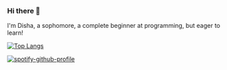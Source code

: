 ### Hi there 👋
I'm Disha, a sophomore, a complete beginner at programming, but eager to learn!
<!--
**dishap22/dishap22** is a ✨ _special_ ✨ repository because its `README.md` (this file) appears on your GitHub profile.

Here are some ideas to get you started:

- 🔭 I’m currently working on ...
- 🌱 I’m currently learning ...
- 👯 I’m looking to collaborate on ...
- 🤔 I’m looking for help with ...
- 💬 Ask me about ...
- 📫 How to reach me: ...
- 😄 Pronouns: ...
- ⚡ Fun fact: ...
-->

[![Top Langs](https://github-readme-stats.vercel.app/api/top-langs/?username=dishap22)](https://github.com/dishap22/)

[![spotify-github-profile](https://spotify-github-profile.vercel.app/api/view?uid=vni3elr81wo0dyikjiy0jckvg&cover_image=true)](https://github.com/kittinan/spotify-github-profile)
